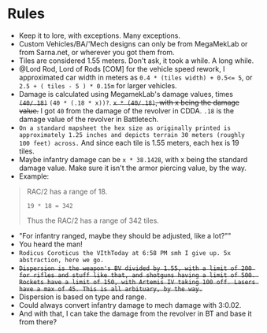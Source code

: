 # Rules

* Keep it to lore, with exceptions. Many exceptions.
* Custom Vehicles/BA/'Mech designs can only be from MegaMekLab or from Sarna.net, or wherever you got them from.
* Tiles are considered 1.55 meters. Don't ask, it took a while. A long while.
* @Lord Rod, Lord of Rods [COM] for the vehicle speed rework, I approximated car width in meters as `0.4 * (tiles width) + 0.5<= 5`, or `2.5 + ( tiles - 5 ) * 0.15m` for larger vehicles.
* Damage is calculated using MegamekLab's damage values, times ~~`(40/.18)`~~ `(40 * (.18 * x))?`.
 ~~`x * (40/.18)`, with x being the damage value.~~ I got `40` from the damage of the revolver in CDDA. `.18` is the damage value of the revolver in Battletech. 
* `On a standard mapsheet the hex size as originally printed is approximately 1.25 inches and depicts terrain 30 meters (roughly 100 feet) across.` And since each tile is 1.55 meters, each hex is 19 tiles.
* Maybe infantry damage can be `x * 38.1428`, with x being the standard damage value. Make sure it isn't the armor piercing value, by the way.
* Example:
> RAC/2 has a range of 18. 
> 
> `19 * 18 = 342`
> 
> Thus the RAC/2 has a range of 342 tiles.
* "For infantry ranged, maybe they should be adjusted, like a lot?""
* You heard the man! 
* `Rodicus Coroticus the VIthToday at 6:58 PM
smh
I give up.
5x abstraction, here we go.`
* ~~`Dispersion is the weapon's BV divided by 1.55, with a limit of 200 for rifles and stuff like that, and shotguns having a limit of 500. Rockets have a limit of 150, with Artemis IV taking 100 off. Lasers have a max of 45. This is all arbituary, by the way.`~~
* Dispersion is based on type and range.
* Could always convert infantry damage to mech damage with 3:0.02.
* And with that, I can take the damage from the revolver in BT and base it from there?